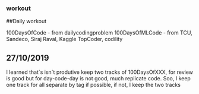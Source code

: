 ### workout
##Daily workout

100DaysOfCode - from dailycodingproblem
100DaysOfMLCode - from TCU, Sandeco, Siraj Raval, Kaggle
TopCoder, codility

## 27/10/2019 
I learned that´s isn´t produtive keep two tracks of 100DaysOfXXX, for review is good but for day-code-day is not good, much replicate code.
Soo, I keep one track for all separate by tag if possible, if not, I keep the two tracks






